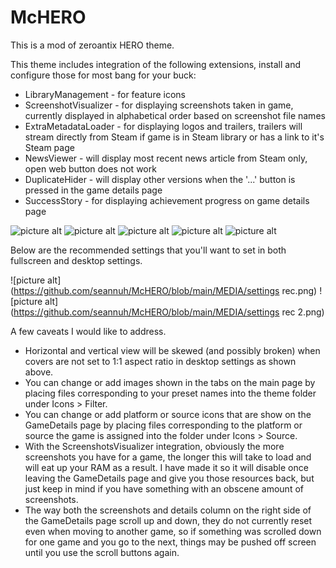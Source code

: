 # McHERO


This is a mod of zeroantix HERO theme.

This theme includes integration of the following extensions, install and configure those for most bang for your buck:
* LibraryManagement - for feature icons
* ScreenshotVisualizer - for displaying screenshots taken in game, currently displayed in alphabetical order based on screenshot file names
* ExtraMetadataLoader - for displaying logos and trailers, trailers will stream directly from Steam if game is in Steam library or has a link to it's Steam page
* NewsViewer - will display most recent news article from Steam only, open web button does not work
* DuplicateHider - will display other versions when the '...' button is pressed in the game details page
* SuccessStory - for displaying achievement progress on game details page

![picture alt](https://github.com/seannuh/McHERO/blob/main/MEDIA/00.png)
![picture alt](https://github.com/seannuh/McHERO/blob/main/MEDIA/01.png)
![picture alt](https://github.com/seannuh/McHERO/blob/main/MEDIA/02.png)
![picture alt](https://github.com/seannuh/McHERO/blob/main/MEDIA/03.png)
![picture alt](https://github.com/seannuh/McHERO/blob/main/MEDIA/04.png)

Below are the recommended settings that you'll want to set in both fullscreen and desktop settings.

![picture alt](https://github.com/seannuh/McHERO/blob/main/MEDIA/settings rec.png)
![picture alt](https://github.com/seannuh/McHERO/blob/main/MEDIA/settings rec 2.png)

A few caveats I would like to address.
* Horizontal and vertical view will be skewed (and possibly broken) when covers are not set to 1:1 aspect ratio in desktop settings as shown above.
* You can change or add images shown in the tabs on the main page by placing files corresponding to your preset names into the theme folder under Icons > Filter.
* You can change or add platform or source icons that are show on the GameDetails page by placing files corresponding to the platform or source the game is assigned into the folder under Icons > Source.
* With the ScreenshotsVisualizer integration, obviously the more screenshots you have for a game, the longer this will take to load and will eat up your RAM as a result. I have made it so it will disable once leaving the GameDetails page and give you those resources back, but just keep in mind if you have something with an obscene amount of screenshots.
* The way both the screenshots and details column on the right side of the GameDetails page scroll up and down, they do not currently reset even when moving to another game, so if something was scrolled down for one game and you go to the next, things may be pushed off screen until you use the scroll buttons again.
